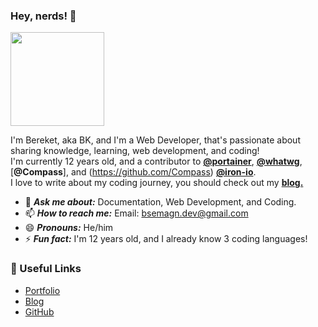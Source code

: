 ### Hey, nerds! 👋
<a href="http://bereketsemagn.tk" target="_blank"><img src="https://img.shields.io/badge/bereket-loves%20to%20code!-blue" width= "150"></a>

I'm Bereket, aka BK, and I'm a Web Developer, that's passionate about sharing knowledge, learning, web development, and coding! <br>
I'm currently 12 years old, and a contributor to [**@portainer**](https://github.com/portainer), [**@whatwg**](https://github.com/whatwg), [**@Compass**], and (https://github.com/Compass) [**@iron-io**](https://github.com/iron-io). <br>
I love to write about my coding journey, you should check out my [**blog.**](https://bereketsemagn.tk/blog)

- 💬 ***Ask me about:*** Documentation, Web Development, and Coding.
- 📫 ***How to reach me:*** Email: bsemagn.dev@gmail.com
- 😄 ***Pronouns:*** He/him
- ⚡ ***Fun fact:*** I'm 12 years old, and I already know 3 coding languages!

### 💙 Useful Links

- [Portfolio](https://bereketsemagn.tk/)
- [Blog](https://bereketsemagn.tk/blog)
- [GitHub](https://github.com/bereketsemagn)
